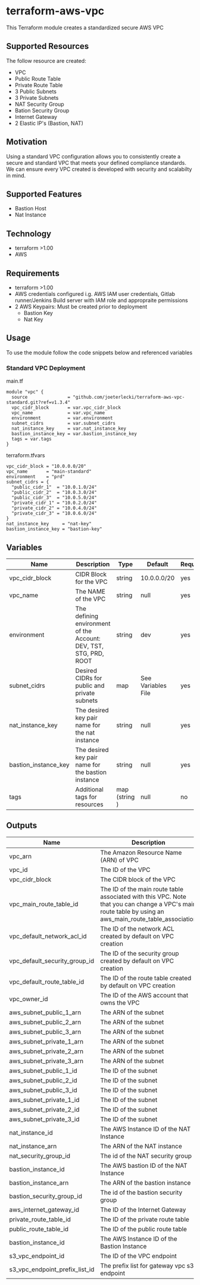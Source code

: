 # terraform-aws-vpc

This Terraform module creates a standardized secure AWS VPC

## Supported Resources

The follow resource are created:

- VPC
- Public Route Table
- Private Route Table
- 3 Public Subnets
- 3 Private Subnets
- NAT Security Group
- Bation Security Group
- Internet Gateway
- 2 Elastic IP's (Bastion, NAT)

## Motivation

Using a standard VPC configuration allows you to consistently create a secure and standard VPC that meets your defined compliance standards. We can ensure every VPC created is developed with security and scalabilty in mind.

## Supported Features

- Bastion Host
- Nat Instance

## Technology

- terraform >1.00
- AWS

## Requirements

- terraform >1.00
- AWS credentials configured i.g. AWS IAM user credentials, Gitlab runner/Jenkins Build server with IAM role and appropraite permissions
- 2 AWS Keypairs: Must be created prior to deployment
  - Bastion Key
  - Nat Key

## Usage

To use the module follow the code snippets below and referenced variables

### Standard VPC Deployment

main.tf

```hcl
module "vpc" {
  source               = "github.com/joeterlecki/terraform-aws-vpc-standard.git?ref=v1.3.4"
  vpc_cidr_block       = var.vpc_cidr_block
  vpc_name             = var.vpc_name
  environment          = var.environment
  subnet_cidrs         = var.subnet_cidrs
  nat_instance_key     = var.nat_instance_key
  bastion_instance_key = var.bastion_instance_key
  tags = var.tags
}
```

terraform.tfvars

```hcl
vpc_cidr_block = "10.0.0.0/20"
vpc_name       = "main-standard"
environment    = "prd"
subnet_cidrs = {
  "public_cidr_1"  = "10.0.1.0/24"
  "public_cidr_2"  = "10.0.3.0/24"
  "public_cidr_3"  = "10.0.5.0/24"
  "private_cidr_1" = "10.0.2.0/24"
  "private_cidr_2" = "10.0.4.0/24"
  "private_cidr_3" = "10.0.6.0/24"
}
nat_instance_key     = "nat-key"
bastion_instance_key = "bastion-key"
```

## Variables

| Name                 | Description                                                       | Type          | Default            | Required |
| -------------------- | ----------------------------------------------------------------- | ------------- |--------------------| -------- |
| vpc_cidr_block       | CIDR Block for the VPC                                            | string        | 10.0.0.0/20        | yes      |
| vpc_name             | The NAME of the VPC                                               | string        | null               | yes      |
| environment          | The defining environment of the Account: DEV, TST, STG, PRD, ROOT | string        | dev                | yes      |
| subnet_cidrs         | Desired CIDRs for public and private subnets                      | map           | See Variables File | yes      |
| nat_instance_key     | The desired key pair name for the nat instance                    | string        | null               | yes      |
| bastion_instance_key | The desired key pair name for the bastion instance                | string        | null               | yes      |
| tags                 | Additional tags for resources                                     | map (string ) | null               | no       |

## Outputs

| Name                           | Description                                                                                                                                             |
| ------------------------------ | ------------------------------------------------------------------------------------------------------------------------------------------------------- |
| vpc_arn                        | The Amazon Resource Name (ARN) of VPC                                                                                                                   |
| vpc_id                         | The ID of the VPC                                                                                                                                       |
| vpc_cidr_block                 | The CIDR block of the VPC                                                                                                                               |
| vpc_main_route_table_id        | The ID of the main route table associated with this VPC. Note that you can change a VPC's main route table by using an aws_main_route_table_association |
| vpc_default_network_acl_id     | The ID of the network ACL created by default on VPC creation                                                                                            |
| vpc_default_security_group_id  | The ID of the security group created by default on VPC creation                                                                                         |
| vpc_default_route_table_id     | The ID of the route table created by default on VPC creation                                                                                            |
| vpc_owner_id                   | The ID of the AWS account that owns the VPC                                                                                                             |
| aws_subnet_public_1_arn        | The ARN of the subnet                                                                                                                                   |
| aws_subnet_public_2_arn        | The ARN of the subnet                                                                                                                                   |
| aws_subnet_public_3_arn        | The ARN of the subnet                                                                                                                                   |
| aws_subnet_private_1_arn       | The ARN of the subnet                                                                                                                                   |
| aws_subnet_private_2_arn       | The ARN of the subnet                                                                                                                                   |
| aws_subnet_private_3_arn       | The ARN of the subnet                                                                                                                                   |
| aws_subnet_public_1_id         | The ID of the subnet                                                                                                                                    |
| aws_subnet_public_2_id         | The ID of the subnet                                                                                                                                    |
| aws_subnet_public_3_id         | The ID of the subnet                                                                                                                                    |
| aws_subnet_private_1_id        | The ID of the subnet                                                                                                                                    |
| aws_subnet_private_2_id        | The ID of the subnet                                                                                                                                    |
| aws_subnet_private_3_id        | The ID of the subnet                                                                                                                                    |
| nat_instance_id                | The AWS Instance ID of the NAT Instance                                                                                                                 |
| nat_instance_arn               | The ARN of the NAT instance                                                                                                                             |
| nat_security_group_id          | The id of the NAT security group                                                                                                                        |
| bastion_instance_id            | The AWS bastion ID of the NAT Instance                                                                                                                  |
| bastion_instance_arn           | The ARN of the bastion instance                                                                                                                         |
| bastion_security_group_id      | The id of the bastion security group                                                                                                                    |
| aws_internet_gateway_id        | The ID of the Internet Gateway                                                                                                                          |
| private_route_table_id         | The ID of the private route table                                                                                                                       |
| public_route_table_id          | The ID of the public route table                                                                                                                        |
| bastion_instance_id            | The AWS Instance ID of the Bastion Instance                                                                                                             |
| s3_vpc_endpoint_id             | The ID of the VPC endpoint                                                                                                                              |
| s3_vpc_endpoint_prefix_list_id | The prefix list for gateway vpc s3 endpoint                                                                                                             |
